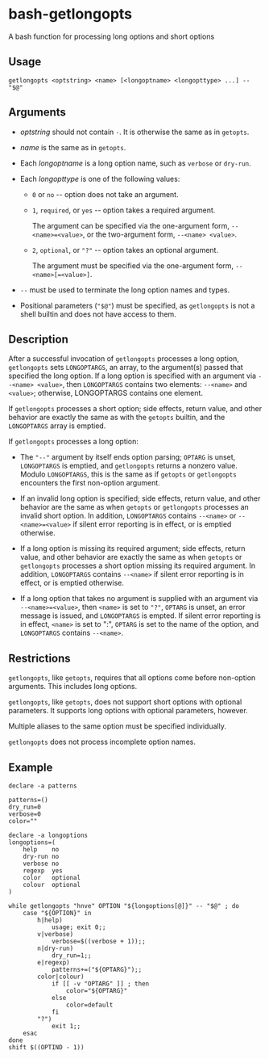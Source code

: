 # bash-getlongopts

A bash function for processing long options and short options

## Usage

    getlongopts <optstring> <name> [<longoptname> <longopttype> ...] -- "$@"

## Arguments

- <var>optstring</var> should not contain `-`.  It is otherwise the
  same as in `getopts`.

- <var>name</var> is the same as in `getopts`.

- Each <var>longoptname</var> is a long option name, such as `verbose`
  or `dry-run`.

- Each <var>longopttype</var> is one of the following values:

  - `0` or `no` -- option does not take an argument.

  - `1`, `required`, or `yes` -- option takes a required argument.

    The argument can be specified via the one-argument form,
    `--<name>=<value>`, or the two-argument form, `--<name> <value>`.

  - `2`, `optional`, or `"?"` -- option takes an optional argument.

    The argument must be specified via the one-argument form,
    `--<name>[=<value>]`.

- `--` must be used to terminate the long option names and types.

- Positional parameters (`"$@"`) must be specified, as `getlongopts`
  is not a shell builtin and does not have access to them.

## Description

After a successful invocation of `getlongopts` processes a long
option, `getlongopts` sets `LONGOPTARGS`, an array, to the argument(s)
passed that specified the long option.  If a long option is specified
with an argument via `--<name> <value>`, then `LONGOPTARGS` contains
two elements: `--<name>` and `<value>`; otherwise, LONGOPTARGS
contains one element.

If `getlongopts` processes a short option; side effects, return value,
and other behavior are exactly the same as with the `getopts` builtin,
and the `LONGOPTARGS` array is emptied.

If `getlongopts` processes a long option:

- The `"--"` argument by itself ends option parsing; `OPTARG` is
  unset, `LONGOPTARGS` is emptied, and `getlongopts` returns a nonzero
  value.  Modulo `LONGOPTARGS`, this is the same as if `getopts` or
  `getlongopts` encounters the first non-option argument.

- If an invalid long option is specified; side effects, return value,
  and other behavior are the same as when `getopts` or `getlongopts`
  processes an invalid short option.  In addition, `LONGOPTARGS`
  contains `--<name>` or `--<name>=<value>` if silent error reporting
  is in effect, or is emptied otherwise.

- If a long option is missing its required argument; side effects,
  return value, and other behavior are exactly the same as when
  `getopts` or `getlongopts` processes a short option missing its
  required argument.  In addition, `LONGOPTARGS` contains `--<name>`
  if silent error reporting is in effect, or is emptied otherwise.

- If a long option that takes no argument is supplied with an argument
  via `--<name>=<value>`, then `<name>` is set to `"?"`, `OPTARG` is
  unset, an error message is issued, and `LONGOPTARGS` is empted.  If
  silent error reporting is in effect, `<name>` is set to ":",
  `OPTARG` is set to the name of the option, and `LONGOPTARGS`
  contains `--<name>`.

## Restrictions

`getlongopts`, like `getopts`, requires that all options come before
non-option arguments.  This includes long options.

`getlongopts`, like `getopts`, does not support short options with
optional parameters.  It supports long options with optional
parameters, however.

Multiple aliases to the same option must be specified individually.

`getlongopts` does not process incomplete option names.

## Example

    declare -a patterns

    patterns=()
    dry_run=0
    verbose=0
    color=""

    declare -a longoptions
    longoptions=(
        help    no
        dry-run no
        verbose no
        regexp  yes
        color   optional
        colour  optional
    )

    while getlongopts "hnve" OPTION "${longoptions[@]}" -- "$@" ; do
        case "${OPTION}" in
            h|help)
                usage; exit 0;;
            v|verbose)
                verbose=$((verbose + 1));;
            n|dry-run)
                dry_run=1;;
            e|regexp)
                patterns+=("${OPTARG}");;
            color|colour)
                if [[ -v "OPTARG" ]] ; then
                    color="${OPTARG}"
                else
                    color=default
                fi
            "?")
                exit 1;;
        esac
    done
    shift $((OPTIND - 1))
